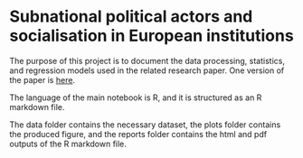 # Subnational political actors and socialisation in European institutions

The purpose of this project is to document the data processing, statistics, and regression models used in the related research paper. One version of the paper is [here](https://drive.google.com/file/d/16NuelQBKjt2I9tL2VMwSkEtvXUmaU6sZ/view). 

The language of the main notebook is R, and it is structured as an R markdown file.

The data folder contains the necessary dataset, the plots folder contains the produced figure, and the reports folder contains the html and pdf outputs of the R markdown file.
